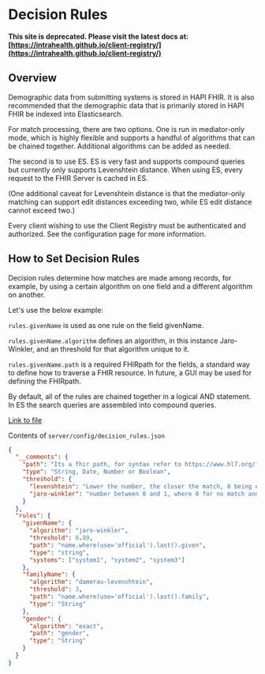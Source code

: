 # Decision Rules

**This site is deprecated. Please visit the latest docs at:[https://intrahealth.github.io/client-registry/](https://intrahealth.github.io/client-registry/)**

## Overview

Demographic data from submitting systems is stored in HAPI FHIR. It is also recommended that the demographic data that is primarily stored in HAPI FHIR be indexed into Elasticsearch.

For match processing, there are two options. One is run in mediator-only mode, which is highly flexible and supports a handful of algorithms that can be chained together. Additional algorithms can be added as needed. 

The second is to use ES. ES is very fast and supports compound queries but currently only supports Levenshtein distance.  When using ES, every request to the FHIR Server is cached in ES.

(One additional caveat for Levenshtein distance is that the mediator-only matching can support edit distances exceeding two, while ES edit distance cannot exceed two.)

Every client wishing to use the Client Registry must be authenticated and authorized. See the configuration page for more information. 

## How to Set Decision Rules

Decision rules determine how matches are made among records, for example, by using a certain algorithm on one field and a different algorithm on another. 

Let's use the below example:

`rules.givenName` is used as one rule on the field givenName.

`rules.givenName.algorithm` defines an algorithm, in this instance Jaro-Winkler, and an threshold for that algorithm unique to it.

`rules.givenName.path` is a required FHIRpath for the fields, a standard way to define how to traverse a FHIR resource. In future, a GUI may be used for defining the FHIRpath.

By default, all of the rules are chained together in a logical AND statement. In ES the search queries are assembled into compound queries.


[Link to file](https://github.com/openhie/client-registry/blob/master/server/config/decision_rules.json)

Contents of `server/config/decision_rules.json`
```json
{
  "__comments": {
    "path": "Its a fhir path, for syntax refer to https://www.hl7.org/fhir/fhirpath.html",
    "type": "String, Date, Number or Boolean",
    "threshold": {
      "levenshtein": "Lower the number, the closer the match, 0 being exact match",
      "jaro-winkler": "number between 0 and 1, where 0 for no match and 1 for exact match"
    }
  },
  "rules": {
    "givenName": {
      "algorithm": "jaro-winkler",
      "threshold": 0.89,
      "path": "name.where(use='official').last().given",
      "type": "string",
      "systems": ["system1", "system2", "system3"]
    },
    "familyName": {
      "algorithm": "damerau-levenshtein",
      "threshold": 3,
      "path": "name.where(use='official').last().family",
      "type": "String"
    },
    "gender": {
      "algorithm": "exact",
      "path": "gender",
      "type": "String"
    }
  }
}
```
